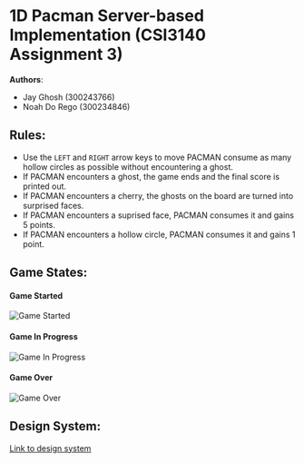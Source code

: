 # 1D Pacman Server-based Implementation (CSI3140 Assignment 3)
**Authors**: 
- Jay Ghosh (300243766) 
- Noah Do Rego (300234846)

## Rules: 
- Use the ```LEFT``` and ```RIGHT``` arrow keys to move PACMAN consume as many hollow circles as possible without encountering a ghost.
- If PACMAN encounters a ghost, the game ends and the final score is printed out.
- If PACMAN encounters a cherry, the ghosts on the board are turned into surprised faces.
- If PACMAN encounters a suprised face, PACMAN consumes it and gains 5 points. 
- If PACMAN encounters a hollow circle, PACMAN consumes it and gains 1 point.

## Game States:
#### Game Started
![Game Started](docs/design_system/images/game_started.png "State 1: Game Started")

#### Game In Progress
![Game In Progress](docs/design_system/images/game_in_progress.png "State 2: Game In Progress")

#### Game Over
![Game Over](docs/design_system/images/game_finished.png "State 2: Game Finished")

## Design System:
[Link to design system](docs/design_system.md)
